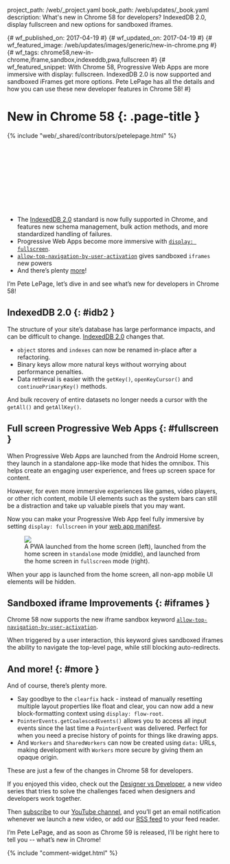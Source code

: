 project_path: /web/_project.yaml
book_path: /web/updates/_book.yaml
description: What's new in Chrome 58 for developers? IndexedDB 2.0, display fullscreen and new options for sandboxed iframes.

{# wf_published_on: 2017-04-19 #}
{# wf_updated_on: 2017-04-19 #}
{# wf_featured_image: /web/updates/images/generic/new-in-chrome.png #}
{# wf_tags: chrome58,new-in-chrome,iframe,sandbox,indexeddb,pwa,fullscreen #}
{# wf_featured_snippet: With Chrome 58, Progressive Web Apps are more immersive with display: fullscreen. IndexedDB 2.0 is now supported and sandboxed iFrames get more options. Pete LePage has all the details and how you can use these new developer features in Chrome 58! #}

# New in Chrome 58 {: .page-title }

{% include "web/_shared/contributors/petelepage.html" %}

<div class="clearfix"></div>

<div class="video-wrapper">
  <iframe class="devsite-embedded-youtube-video" data-video-id="TODO"
          data-autohide="1" data-showinfo="0" frameborder="0" allowfullscreen>
  </iframe>
</div>

* The [IndexedDB 2.0](#idb2) standard is now fully supported in Chrome, and
  features new schema management, bulk action methods, and more
  standardized handling of failures.
* Progressive Web Apps become more immersive with
  [`display: fullscreen`](#fullscreen).
* [`allow-top-navigation-by-user-activation`](#iframes) gives sandboxed
  `iframes` new powers
* And there’s plenty [more](#more)!

<div class="clearfix"></div>

I’m Pete LePage, let’s dive in and see what’s new for developers in Chrome 58! 

<div class="clearfix"></div>

## IndexedDB 2.0 {: #idb2 }

The structure of your site’s database has large performance impacts, and can
be difficult to change.
[IndexedDB 2.0](https://hacks.mozilla.org/2016/10/whats-new-in-indexeddb-2-0/) 
changes that.

* `object` stores and `indexes` can now be renamed in-place after a
  refactoring. 
* Binary keys allow more natural keys without worrying about performance
  penalties.
* Data retrieval is easier with the `getKey()`, `openKeyCursor()` and
  `continuePrimaryKey()` methods. 

And bulk recovery of entire datasets no longer needs a cursor with the
`getAll()` and `getAllKey()`.

## Full screen Progressive Web Apps {: #fullscreen }

When Progressive Web Apps are launched from the Android Home screen, they
launch in a standalone app-like mode that hides the omnibox. This helps
create an engaging user experience, and frees up screen space for content. 

However, for even more immersive experiences like games, video players,
or other rich content, mobile UI elements such as the system bars can
still be a distraction and take up valuable pixels that you may want.

Now you can make your Progressive Web App feel fully immersive by setting 
`display: fullscreen` in your
[web app manifest](/web/fundamentals/engage-and-retain/web-app-manifest/). 

<figure>
  <img src="/web/updates/images/2017/04/launch-fullscreen.png">
  <figcaption>
    A PWA launched from the home screen (left), launched from the home screen
    in <code>standalone</code> mode (middle), and launched from the home screen in
    <code>fullscreen</code> mode (right).
  </figcaption>
</figure>

When your app is launched from the home screen, all non-app mobile UI
elements will be hidden.

## Sandboxed iframe Improvements {: #iframes }

Chrome 58 now supports the new iframe sandbox keyword 
[`allow-top-navigation-by-user-activation`](https://html.spec.whatwg.org/multipage/browsers.html#attr-iframe-sandbox-allow-top-navigation-by-user-activation). 

When triggered by a user interaction, this keyword gives sandboxed iframes the
ability to navigate the top-level page, while still blocking auto-redirects.

## And more! {: #more }

And of course, there’s plenty more.

* Say goodbye to the `clearfix` hack - instead of manually resetting
  multiple layout properties like float and clear, you can now add a new
  block-formatting context using `display: flow-root`. 
* `PointerEvents.getCoalescedEvents()` allows you to access all input events
  since the last time a `PointerEvent` was delivered. Perfect for when you
  need a precise history of points for things like drawing apps.
* And `Workers` and `SharedWorkers` can now be created using `data:` URLs,
  making development with `Workers` more secure by giving them an opaque origin.


These are just a few of the changes in Chrome 58 for developers.  

If you enjoyed this video, check out the
[Designer vs Developer](https://www.youtube.com/playlist?list=PLNYkxOF6rcIC60856GnLEV5GQXMxc9ByJ),
a new video series that tries to solve the challenges faced when designers
and developers work together. 

Then [subscribe](https://goo.gl/6FP1a5) to our
[YouTube channel](https://www.youtube.com/user/ChromeDevelopers/), and
you’ll get an email notification whenever we launch a new video, or add our
[RSS feed](/web/shows/rss.xml) to your feed reader.


I’m Pete LePage, and as soon as Chrome 59 is released, I’ll be right
here to tell you -- what’s new in Chrome!

{% include "comment-widget.html" %}
